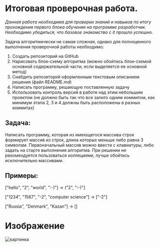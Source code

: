 # Итоговая проверочная работа.

*Данная работа необходима для проверки знаний и навыков по итогу прохождения первого блока обучения на программе разработчик. Необходимо убедиться, что базовое знакомство с it прошло успешно.*

Задача алгоритмически не самая сложная, однако для полноценного выполнения проверочной работы необходимо:

1. Создать репозиторий на GitHub
2. Нарисовать блок-схему алгоритма (можно обойтись блок-схемой основной содержательной части, если выделяется ее основной метод)
3. Снабдить репозиторий оформленным текстовым описанием решения (файл README.md)
4. Написать программу, решающую поставленную задачу
5. Использовать контроль версий в работе над этим небольшим проектом (не должно быть так что все залито одним коммитом, как минимум этапа 2, 3 и 4 должны быть расположены в разных коммитах)

## Задача:

Написать программу, которая из имеющегося массива строк формирует массив из строк, длина которых меньше либо равна 3 символам. Первоначальный массив можно ввести с клавиатуры, либо задать на старте выполнения алгоритма. При решении не рекомендуется пользоваться коллециями, лучше обойтись исключительно массивами.

## Примеры:

["hello", "2", "world", ":-)"] -> ("2", ":-)"]

["1234", "1567", "-2", "computer science"] -> ["-2"]

["Russia", "Denmark", "Kazan"] -> []

# Изображение
![картинка](https://disk.yandex.ru/i/YES_oPHhsDm2yA)

